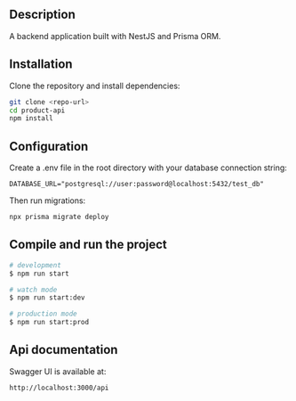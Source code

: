 
## Description

A backend application built with NestJS and Prisma ORM.  

## Installation
Clone the repository and install dependencies:

```bash
git clone <repo-url>
cd product-api
npm install
```
## Configuration
Create a .env file in the root directory with your database connection string:
```shell
DATABASE_URL="postgresql://user:password@localhost:5432/test_db"

```
Then run migrations:
```bash
npx prisma migrate deploy
```
## Compile and run the project

```bash
# development
$ npm run start

# watch mode
$ npm run start:dev

# production mode
$ npm run start:prod
```
## Api documentation

Swagger UI is available at:

```shell
http://localhost:3000/api

```